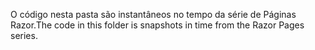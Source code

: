 <span data-ttu-id="93137-101">O código nesta pasta são instantâneos no tempo da série de Páginas Razor.</span><span class="sxs-lookup"><span data-stu-id="93137-101">The code in this folder is snapshots in time from the Razor Pages series.</span></span>
